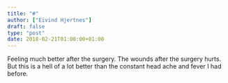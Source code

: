```yaml
---
title: "#"
author: ["Eivind Hjertnes"]
draft: false
type: "post"
date: 2018-02-21T01:00:00+01:00
---
```


Feeling much better after the surgery. The wounds after the surgery
hurts. But this is a hell of a lot better than the constant head ache
and fever I had before.
